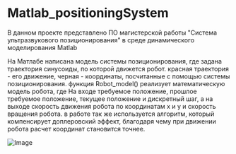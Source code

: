 # Matlab_positioningSystem
В данном проекте представлено ПО магистерской работы "Система ультразвукового позиционирования" в среде динамического моделирования Matlab

На Матлабе написана модель системы позиционирования, где задана траектория синусоиды, по которой движется робот. красная траектория - его движение, черная - координаты, посчитанные с помощью системы позиционирования.
функция Robot_model() реализует математическую модель робота, где На входе требуемое положение, прошлое требуемое положение, текущее положение и дискретный шаг, а на выходе скорость движения робота по координатам x и y и скорость вращения робота.
в работе так же используется алгоритм, который компенсирует доплеровский эффект, благодаря чему при движении робота расчет координат становится точнее.

![Image](https://github.com/users/shuvalovakris/projects/2/assets/56225479/52df0201-7e22-40c4-b2c5-5a1792761e2d)
